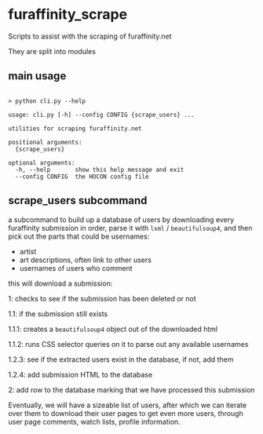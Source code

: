 # furaffinity_scrape

Scripts to assist with the scraping of furaffinity.net

They are split into modules

## main usage

```plaintext

> python cli.py --help

usage: cli.py [-h] --config CONFIG {scrape_users} ...

utilities for scraping furaffinity.net

positional arguments:
  {scrape_users}

optional arguments:
  -h, --help       show this help message and exit
  --config CONFIG  the HOCON config file

```


## scrape_users subcommand

a subcommand to build up a database of users by downloading every furaffinity submission in order, parse it with `lxml`
/ `beautifulsoup4`, and then pick out the parts that could be usernames:

* artist
* art descriptions, often link to other users
* usernames of users who comment

this will download a submission:

1: checks to see if the submission has been deleted or not

1.1: if the submission still exists

1.1.1: creates a `beautifulsoup4` object out of the downloaded html

1.1.2: runs CSS selector queries on it to parse out any available usernames

1.2.3: see if the extracted users exist in the database, if not, add them

1.2.4: add submission HTML to the database

2: add row to the database marking that we have processed this submission

Eventually, we will have a sizeable list of users, after which we can iterate over them to download their user pages
to get even more users, through user page comments, watch lists, profile information.